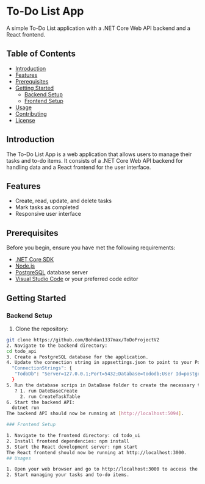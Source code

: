 # To-Do List App

A simple To-Do List application with a .NET Core Web API backend and a React frontend.

## Table of Contents

- [Introduction](#introduction)
- [Features](#features)
- [Prerequisites](#prerequisites)
- [Getting Started](#getting-started)
  - [Backend Setup](#backend-setup)
  - [Frontend Setup](#frontend-setup)
- [Usage](#usage)
- [Contributing](#contributing)
- [License](#license)

## Introduction

The To-Do List App is a web application that allows users to manage their tasks and to-do items. It consists of a .NET Core Web API backend for handling data and a React frontend for the user interface.

## Features

- Create, read, update, and delete tasks
- Mark tasks as completed
- Responsive user interface

## Prerequisites

Before you begin, ensure you have met the following requirements:

- [.NET Core SDK](https://dotnet.microsoft.com/download/dotnet)
- [Node.js](https://nodejs.org/)
- [PostgreSQL](https://www.postgresql.org/) database server
- [Visual Studio Code](https://code.visualstudio.com/) or your preferred code editor

## Getting Started

### Backend Setup

1. Clone the repository:
```bash
git clone https://github.com/Bohdan1337max/ToDoProjectV2
2. Navigate to the backend directory:
cd todo_api
3. Create a PostgreSQL database for the application. 
4. Update the connection string in appsettings.json to point to your PostgreSQL database:
  "ConnectionStrings": {
   "TodoDb": "Server=127.0.0.1;Port=5432;Database=tododb;User Id=postgres;Password=dovakinis3"
  }
5. Run the database scrips in DataBase folder to create the necessary tables:
   ? 1. run DateBaseCreate
     2. run CreateTaskTable
6. Start the backend API:
  dotnet run
The backend API should now be running at [http://localhost:5094].

### Frontend Setup

1. Navigate to the frontend directory: cd todo_ui
2. Install frontend dependencies: npm install
3. Start the React development server: npm start
The React frontend should now be running at http://localhost:3000.
## Usages

1. Open your web browser and go to http://localhost:3000 to access the To-Do List App.
2. Start managing your tasks and to-do items.
